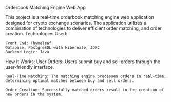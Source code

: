 Orderbook Matching Engine Web App

This project is a real-time orderbook matching engine web application designed for crypto exchange scenarios. The application utilizes a combination of technologies to deliver efficient order matching, and order creation.
Technologies Used:

    Front End: Thymeleaf
    Database: PostgreSQL with Hibernate, JDBC
    Backend Logic: Java

How It Works:
    User Orders: Users submit buy and sell orders through the user-friendly interface.

    Real-Time Matching: The matching engine processes orders in real-time, determining optimal matches between buy and sell orders.

    Order Creation: Successfully matched orders result in the creation of new orders in the system. 
